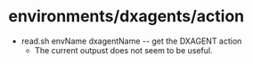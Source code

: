 # environments/dxagents/action
* read.sh envName dxagentName -- get the DXAGENT action
	* The current outpust does not seem to be useful.
